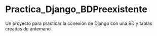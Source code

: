 # Practica_Django_BDPreexistente
Un proyecto para practicar la conexión de Django con una BD y tablas creadas de antemano
